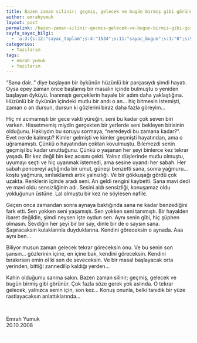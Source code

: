 ```yaml
---
title: Bazen zaman silinir; geçmiş, gelecek ve bugün birmiş gibi görünür.
author: emrahyumuk
layout: post
permalink: /bazen-zaman-silinir-gecmis-gelecek-ve-bugun-birmis-gibi-gorunur/
sayfa_sayac_bilgi:
  - 'a:3:{s:12:"sayac_toplam";s:4:"1534";s:11:"sayac_bugun";s:1:"0";s:9:"son_okuma";s:10:"1364902078";}'
categories:
  - Yazılarım
tags:
  - emrah yumuk
  - Yazılarım
---
```

<p class="MsoNormal">
  “Sana dair..” diye başlayan bir öykünün hüzünlü bir parçasıydı şimdi hayatı. Oysa epey zaman önce başlamış bir masalın içinde bulmuştu o yeniden başlayan öyküyü. İnanmıştı gerçeklerin hayale bir adım daha yaklaştığına. Hüzünlü bir öykünün içindeki mutlu bir andı o an… hiç bitmesin istemişti, zaman o an dursun, dursun ki gözlerini biraz daha fazla göreyim…
</p>

<p class="MsoNormal">
  Hiç mi acımamıştı bir gece vakti yüreğin, seni bu kadar çok seven biri varken. Hissetmemiş miydin gerçekten bir yerlerde seni bekleyen birisinin olduğunu. Haklıydın bu soruyu sormaya, “neredeydi bu zamana kadar?”. Evet nerde kalmıştı? Kimler gelmişti ve kimler geçmişti hayatından, ama o uğramamıştı. Çünkü o hayatından çoktan kovulmuştu. Bilemezdi senin geçmişi bu kadar unuttuğunu. Çünkü o yaşanan her şeyi binlerce kez tekrar yaşadı. Bir kez değil bin kez acısını çekti. Yalnız düşlerinde mutlu olmuştu, uyumayı seçti ve hiç uyanmak istemedi, ama sesine uyandı her sabah. Her sabah pencereyi açtığında bir umut, güneşi benzetti sana, sonra yağmuru… koştu yağmura, sırılsıklamdı artık yalnızlığı. Ve bir gökkuşağı gördü çok uzakta. Renklerin içinde aradı seni. An geldi rengini kaybetti. Sana mavi dedi ve mavi oldu sensizliğinin adı. Sesini aldı sensizliği, konuşamaz oldu yokluğunun üstüne. Lal olmuştu bir kez ne söylesen nafile.
</p>

<p class="MsoNormal">
  <!--more-->
</p>

<p class="MsoNormal">
  Geçen onca zamandan sonra aynaya baktığında sana ne kadar benzediğini fark etti. Sen yokken seni yaşamıştı. Sen yokken seni tanımıştı. Bir hayalden ibaret değildin, şimdi neysen işte oydun sen. Aynı senin gibi, hiç şüphen olmasın. Sevdiğin her şeyi bir bir say, dinle bir de o saysın sana. Şaşıracaksın kulaklarınla duyduklarına. Kendini göreceksin o aynada. Aaa aynı ben…
</p>

<p class="MsoNormal">
  Biliyor musun zaman gelecek tekrar göreceksin onu. Ve bu senin son şansın… gözlerinin içine, en içine bak, kendini göreceksin. Kendini bırakırsan emin ol ki sen de seveceksin. Ve bir masal başlayacak orta yerinden, bittiği zannedilip kaldığı yerden…
</p>

<p class="MsoNormal">
  <p class="MsoNormal">
    Kahin olduğumu sanma sakın. Bazen zaman silinir; geçmiş, gelecek ve bugün birmiş gibi görünür. Çok fazla söze gerek yok aslında. O tekrar gelecek, yalnızca senin için, son kez… Konuş onunla, belki tanıdık bir yüze rastlayacaksın anlattıklarında…
  </p>
  
  <p class="MsoNormal">
    <span style="color: #ffffff;">.</span>
  </p>
  
  <p class="MsoNormal">
    Emrah Yumuk<br /> 20.10.2008
  </p>
  
  <p class="MsoNormal">
    <span style="color: #ffffff;">.</span>
  </p>